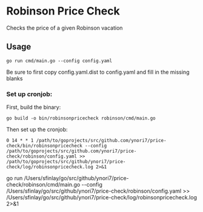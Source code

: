 # Robinson Price Check
Checks the price of a given Robinson vacation

## Usage
```
go run cmd/main.go --config config.yaml
```

Be sure to first copy config.yaml.dist to config.yaml and fill in the missing blanks

### Set up cronjob:

First, build the binary:
```
go build -o bin/robinsonpricecheck robinson/cmd/main.go
```

Then set up the cronjob:

```
0 14 * * 1 /path/to/goprojects/src/github.com/ynori7/price-check/bin/robinsonpricecheck --config /path/to/goprojects/src/github.com/ynori7/price-check/robinson/config.yaml >> /path/to/goprojects/src/github/ynori7/price-check/log/robinsonpricecheck.log 2>&1
```

go run /Users/sfinlay/go/src/github/ynori7/price-check/robinson/cmd/main.go --config /Users/sfinlay/go/src/github/ynori7/price-check/robinson/config.yaml >> /Users/sfinlay/go/src/github/ynori7/price-check/log/robinsonpricecheck.log 2>&1
